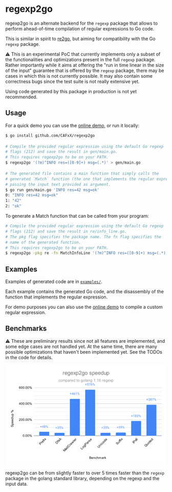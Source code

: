 # regexp2go

regexp2go is an alternate backend for the `regexp` package that allows to
perform ahead-of-time compilation of regular expressions to Go code.

This is similar in spirit to [re2go](https://re2c.org/manual/manual_go.html),
but aiming for compatibility with the Go `regexp` package.

:warning: This is an experimental PoC that currently implements only a
subset of the functionalities and optimizations present in the full `regexp` package.
Rather importantly while it aims at offering the "run in time linear in the
size of the input" guarantee that is offered by the `regexp` package, there may be
cases in which this is not currently possible. It may also contain some correctness
bugs since the test suite is not really extensive yet.

Using code generated by this package in production is not yet recommended.

## Usage

For a quick demo you can use the [online demo](https://regexp2go-demo.herokuapp.com/), or run it locally:

```sh
$ go install github.com/CAFxX/regexp2go

# Compile the provided regular expression using the default Go regexp 
# flags (212) and save the result in gen/main.go.
# This requires regexp2go to be on your PATH.
$ regexp2go '(?m)^INFO res=([0-9]+) msg=(.*)' > gen/main.go

# The generated file contains a main function that simply calls the
# generated `Match` function (the one that implements the regular expression)
# passing the input text provided as argument.
$ go run gen/main.go 'INFO res=42 msg=ok'
0: "INFO res=42 msg=ok"
1: "42"
2: "ok"
```

To generate a Match function that can be called from your program:

```sh
# Compile the provided regular expression using the default Go regexp 
# flags (212) and save the result in re/info_line.go.
# The pkg flag specifies the package name. The fn flag specifies the
# name of the generated function.
# This requires regexp2go to be on your PATH.
$ regexp2go -pkg re -fn MatchInfoLine '(?m)^INFO res=([0-9]+) msg=(.*)' > re/info_line.go
```

## Examples

Examples of generated code are in [`examples/`](./examples).

Each example contains the generated Go code, and the disassembly of the
function that implements the regular expression.

For demo purposes you can also use the [online demo](https://regexp2go-demo.herokuapp.com/)
to compile a custom regular expression.

## Benchmarks

:warning: These are preliminary results since not all features are implemented, and some edge cases are not handled yet. At the same time, there are many possible optimizations that haven't been implemented yet. See the TODOs in the code for details.

<p align=center><img alt="Benchmark results" src="benchmark/chart.svg"></p>

regexp2go can be from slightly faster to over 5 times faster than the `regexp` package in the golang standard library, depending on the regexp and the input data.
